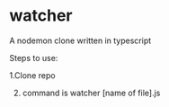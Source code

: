 # watcher
A nodemon clone written in typescript

Steps to use:

1.Clone repo

2. command is
 watcher [name of file].js
